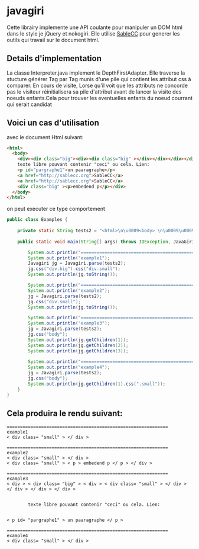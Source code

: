 # javagiri

Cette librairy implemente une API coulante pour manipuler un DOM html dans le style je jQuery et nokogiri. Elle utilise [SableCC](http://www.sablecc.org) pour generer les outils qui travail sur le document html.

## Details d'implementation
La classe Interpreter.java implement le DepthFirstAdapter. Elle traverse la stucture générer  Tag par Tag munis d'une pile qui contient les attribut css à comparer. En cours de visite, Lorse qu'il voit que les attributs ne concorde pas le visiteur réinitialisera sa pile d'attribut avant de lancer la visite des noeuds enfants.Cela pour  trouver les eventuelles enfants du noeud courrant qui serait candidat

## Voici un cas d'utilisation 
avec le document Html suivant:
``` html
<html>
  <body> 
    <div><div class="big"><div><div class="big" ></div></div></div></div>
    texte libre pouvant contenir "ceci" ou cela. Lien: 
    <p id="pargraphe1">un paaragraphe</p>
    <a href="http://sablecc.org">SableCC</a>
    <a href="http://sablecc.org">SableCC</a>
    <div class="big" ><p>embedend p</p></div>
  </body>
</html>
```

on peut executer ce type comportement
```Java
public class Examples {
	
	private static String tests2 = "<html>\n\u0009<body> \n\u0009\u0009<div><div class=\"big\"><div><div class=\"small\" ></div></div></div></div>\n\u0009\u0009texte libre pouvant contenir \"ceci\" ou cela. Lien: \n\u0009\u0009<p id=\"pargraphe1\">un paaragraphe</p>\n\u0009\u0009<a href=\"http://sablecc.org\">SableCC</a>\n\u0009\u0009\n\u0009\u0009<a href=\"http://sablecc.org\">SableCC</a>\n\u0009\u0009<div class=\"small\" ><p>embedend p</p></div>\n\u0009\u0009\n\u0009</body>\n</html>";
	
	public static void main(String[] args) throws IOException, JavaGiriException {

		System.out.println("=============================================================");
		System.out.println("example1");
		Javagiri jg = Javagiri.parse(tests2);
		jg.css("div.big").css("div.small");
		System.out.println(jg.toString());

		System.out.println("=============================================================");
		System.out.println("example2");
		jg = Javagiri.parse(tests2);
		jg.css("div.small");
		System.out.println(jg.toString());

		System.out.println("=============================================================");
		System.out.println("example3");
		jg = Javagiri.parse(tests2);
		jg.css("body");
		System.out.println(jg.getChildren(1));
		System.out.println(jg.getChildren(2));
		System.out.println(jg.getChildren(3));
		
		System.out.println("=============================================================");
		System.out.println("example4");
		jg = Javagiri.parse(tests2);
		jg.css("body");
		System.out.println(jg.getChildren(1).css(".small"));
	}
}
```


## Cela produira le rendu suivant:
```
=============================================================
example1
< div class= "small" > </ div > 

=============================================================
example2
< div class= "small" > </ div > 
< div class= "small" > < p > embedend p </ p > </ div > 

=============================================================
example3
< div > < div class= "big" > < div > < div class= "small" > </ div > </ div > </ div > </ div > 


		texte libre pouvant contenir "ceci" ou cela. Lien: 
		 

< p id= "pargraphe1" > un paaragraphe </ p > 

=============================================================
example4
< div class= "small" > </ div > 
```
